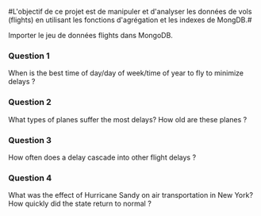 #L'objectif de ce projet est de manipuler et d'analyser les données de vols (flights) en utilisant les fonctions d'agrégation et les indexes de MongDB.#

Importer le jeu de données flights dans MongoDB.

### Question 1 ###

When is the best time of day/day of week/time of year to fly to minimize delays ?

### Question 2 ###

What types of planes suffer the most delays? How old are these planes ?

### Question 3 ###

How often does a delay cascade into other flight delays ?

### Question 4 ###

What was the effect of Hurricane Sandy on air transportation in New York? How quickly did the state return to normal ?
